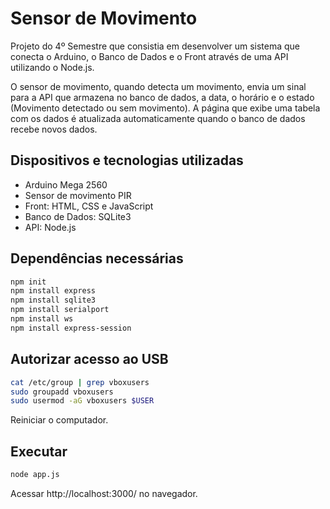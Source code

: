# Sensor de Movimento

Projeto do 4º Semestre que consistia em desenvolver um sistema que conecta o Arduino, o Banco de Dados e o Front através de uma API utilizando o Node.js.

O sensor de movimento, quando detecta um movimento, envia um sinal para a API que armazena no banco de dados, a data, o horário e o estado (Movimento detectado ou sem movimento). A página que exibe uma tabela com os dados é atualizada automaticamente quando o banco de dados recebe novos dados.

## Dispositivos e tecnologias utilizadas
- Arduino Mega 2560
- Sensor de movimento PIR
- Front: HTML, CSS e JavaScript
- Banco de Dados: SQLite3
- API: Node.js

## Dependências necessárias

``` Bash
npm init
npm install express
npm install sqlite3
npm install serialport
npm install ws
npm install express-session
```

## Autorizar acesso ao USB

``` Bash
cat /etc/group | grep vboxusers
sudo groupadd vboxusers
sudo usermod -aG vboxusers $USER
```

Reiniciar o computador.

## Executar

``` Bash
node app.js
```
Acessar http://localhost:3000/ no navegador.
